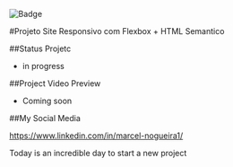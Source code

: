 ![Badge](https://img.shields.io/static/v1?label=webpack&message=webpack&color=79589F&style=for-the-badge&logo=webpack)

#Projeto Site Responsivo com Flexbox + HTML Semantico

##Status Projetc 
- in progress

##Project Video Preview
- Coming soon

##My Social Media

https://www.linkedin.com/in/marcel-nogueira1/

Today is an incredible day to start a new project
